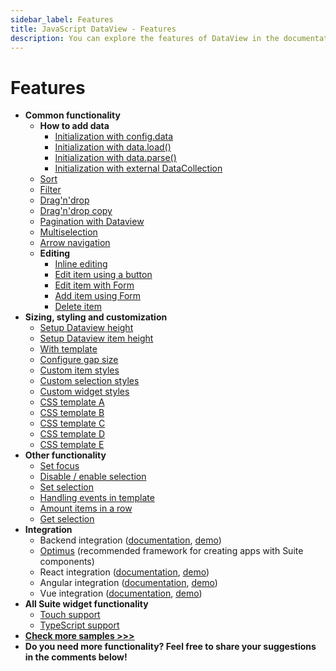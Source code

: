 ```yaml
---
sidebar_label: Features
title: JavaScript DataView - Features 
description: You can explore the features of DataView in the documentation of the DHTMLX JavaScript UI library. Browse developer guides and API reference, try out code examples and live demos, and download a free 30-day evaluation version of DHTMLX Suite 7.
---
```


# Features

- **Common functionality**
  - **How to add data**
    - [Initialization with config.data](https://snippet.dhtmlx.com/s547z4xr)
    - [Initialization with data.load()](https://snippet.dhtmlx.com/7rjmp5ol)
    - [Initialization with data.parse()](https://snippet.dhtmlx.com/shhsmgrq)
    - [Initialization with external DataCollection](https://snippet.dhtmlx.com/t632x22i)
  - [Sort](https://snippet.dhtmlx.com/mix83emb)
  - [Filter](https://snippet.dhtmlx.com/8f970hby)
  - [Drag'n'drop](https://snippet.dhtmlx.com/nia2e5a9)
  - [Drag'n'drop copy](https://snippet.dhtmlx.com/h89c3gl3)
  - [Pagination with Dataview](https://snippet.dhtmlx.com/xmf0lx8z)
  - [Multiselection](https://snippet.dhtmlx.com/g0xwdx10)
  - [Arrow navigation](https://snippet.dhtmlx.com/u7mgoly9)
  - **Editing**
    - [Inline editing](https://snippet.dhtmlx.com/m8fbqcza)
    - [Edit item using a button](https://snippet.dhtmlx.com/i09isp2d)
    - [Edit item with Form](https://snippet.dhtmlx.com/we9vm6iz)
    - [Add item using Form](https://snippet.dhtmlx.com/k4sbj47b)
    - [Delete item](https://snippet.dhtmlx.com/i5cjuj2y)
- **Sizing, styling and customization**
  - [Setup Dataview height](https://snippet.dhtmlx.com/g1k2l4q0)
  - [Setup Dataview item height](https://snippet.dhtmlx.com/cth9mwrf)
  - [With template](https://snippet.dhtmlx.com/d6l6grr7)
  - [Configure gap size](https://snippet.dhtmlx.com/ozsuww1q)
  - [Custom item styles](https://snippet.dhtmlx.com/kpnzizbf)
  - [Custom selection styles](https://snippet.dhtmlx.com/n98tzmzp)
  - [Custom widget styles](https://snippet.dhtmlx.com/j1yv94o8)
  - [CSS template A](https://snippet.dhtmlx.com/dataview_template_a)
  - [CSS template B](https://snippet.dhtmlx.com/dataview_template_b)
  - [CSS template C](https://snippet.dhtmlx.com/dataview_template_c)
  - [CSS template D](https://snippet.dhtmlx.com/dataview_template_d)
  - [CSS template E](https://snippet.dhtmlx.com/dataview_template_e)
- **Other functionality**
  - [Set focus](https://snippet.dhtmlx.com/4l38pct7)
  - [Disable / enable selection](https://snippet.dhtmlx.com/kn42gb50)
  - [Set selection](https://snippet.dhtmlx.com/8li8wi20)
  - [Handling events in template](https://snippet.dhtmlx.com/26873eql)
  - [Amount items in a row](https://snippet.dhtmlx.com/de4r8km3)
  - [Get selection](https://snippet.dhtmlx.com/uop0vy8u)
- **Integration**
  - Backend integration ([documentation](integration/suite_and_backend.md), [demo](https://github.com/DHTMLX/nodejs-suite-demo))
  - [Optimus](optimus_guides.md) (recommended framework for creating apps with Suite components)
  - React integration ([documentation](integration/suite_and_react.md), [demo](https://github.com/DHTMLX/react-widgets))
  - Angular integration ([documentation](integration/suite_and_angular.md), [demo](https://github.com/DHTMLX/angular-suite-demo))
  - Vue integration ([documentation](integration/suite_and_vue.md), [demo](https://github.com/DHTMLX/vue-suite-demo))
- **All Suite widget functionality**
  - [Touch support](https://snippet.dhtmlx.com/q3cu6x1a)
  - [TypeScript support](common_features/using_typescript.md)
- [**Check more samples >>>**](https://snippet.dhtmlx.com/all?text=dataview)
- **Do you need more functionality? Feel free to share your suggestions in the comments below!**
